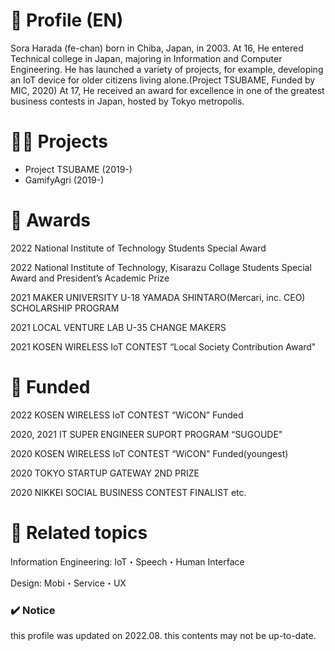 # 📝 Profile (EN)
Sora Harada (fe-chan) born in Chiba, Japan, in 2003.
At 16, He entered Technical college in Japan, majoring in Information and Computer Engineering. He has launched a variety of projects, for example, developing an IoT device for older citizens living alone.(Project TSUBAME, Funded by MIC, 2020)
At 17, He received an award for excellence in one of the greatest business contests in Japan, hosted by Tokyo metropolis.



# 🏃‍♂️ Projects
- Project TSUBAME (2019-)
- GamifyAgri (2019-)



# 🥇 Awards
2022 National Institute of Technology Students Special Award

2022 National Institute of Technology, Kisarazu Collage Students Special Award and President’s Academic Prize

2021 MAKER UNIVERSITY U-18 YAMADA SHINTARO(Mercari, inc. CEO) SCHOLARSHIP PROGRAM

2021 LOCAL VENTURE LAB U-35 CHANGE MAKERS

2021 KOSEN WIRELESS IoT CONTEST “Local Society Contribution Award"



# 🤝 Funded
2022 KOSEN WIRELESS IoT CONTEST “WiCON” Funded

2020, 2021 IT SUPER ENGINEER SUPORT PROGRAM “SUGOUDE"

2020 KOSEN WIRELESS IoT CONTEST “WiCON” Funded(youngest)

2020 TOKYO STARTUP GATEWAY 2ND PRIZE

2020 NIKKEI SOCIAL  BUSINESS CONTEST FINALIST etc.



# 🎩 Related topics
Information Engineering: IoT・Speech・Human Interface

Design: Mobi・Service・UX



### ✔️ Notice
this profile was updated on 2022.08. this contents may not be up-to-date.

<!---
fe-works/fe-works is a ✨ special ✨ repository because its `README.md` (this file) appears on your GitHub profile.
You can click the Preview link to take a look at your changes.
--->
